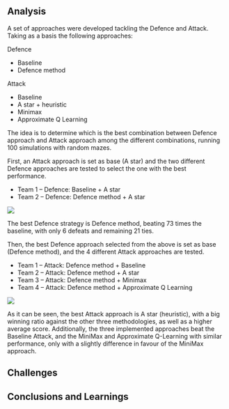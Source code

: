 ## Analysis

A set of approaches were developed tackling the Defence and Attack. Taking as a basis the following approaches:

Defence
* Baseline
* Defence method

Attack
* Baseline
* A star + heuristic
* Minimax
* Approximate Q Learning

The idea is to determine which is the best combination between Defence approach and Attack approach among the different combinations, running 100 simulations with random mazes. 

First, an Attack approach is set as base (A star) and the two different Defence approaches are tested to select the one with the best performance. 
* Team 1 – Defence:  Baseline + A star
* Team 2 – Defence:  Defence method + A star

![](https://i.imgur.com/7aEGE6R.png)

The best Defence strategy is Defence method, beating 73 times the baseline, with only 6 defeats and remaining 21 ties.

Then, the best Defence approach selected from the above is set as base (Defence method), and the 4 different Attack approaches are tested.
* Team 1 – Attack:  Defence method + Baseline
* Team 2 – Attack:  Defence method + A star
* Team 3 – Attack:  Defence method + Minimax
* Team 4 – Attack:  Defence method + Approximate Q Learning

![](https://i.imgur.com/9hTjIQu.png)

As it can be seen, the best Attack approach is A star (heuristic), with a big winning ratio against the other three methodologies, as well as a higher average score. Additionally, the three implemented approaches beat the Baseline Attack, and the MiniMax and Approximate Q-Learning with similar performance, only with a slightly difference in favour of the MiniMax approach.


## Challenges  

## Conclusions and Learnings
